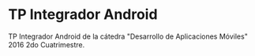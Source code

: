 # TP Integrador Android

TP Integrador Android de la cátedra "Desarrollo de Aplicaciones Móviles" 2016 2do Cuatrimestre.